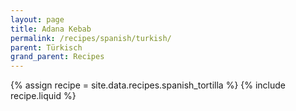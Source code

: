 ```yaml
---
layout: page
title: Adana Kebab
permalink: /recipes/spanish/turkish/
parent: Türkisch
grand_parent: Recipes
---
```

{% assign recipe = site.data.recipes.spanish_tortilla %}
{% include recipe.liquid %}


